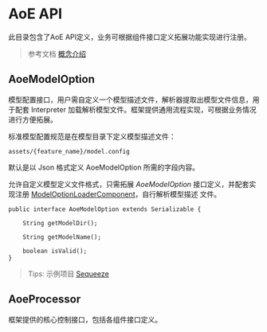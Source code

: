 # AoE API #

此目录包含了AoE API定义，业务可根据组件接口定义拓展功能实现进行注册。

> 参考文档 [概念介绍](./../../../Concept.md)

## AoeModelOption

模型配置接口，用户需自定义一个模型描述文件，解析器提取出模型文件信息，用于配套 
Interpreter 加载解析模型文件。框架提供通用流程实现，可根据业务情况进行方便拓展。

标准模型配置规范是在模型目录下定义模型描述文件：
```
assets/{feature_name}/model.config
```
默认是以 Json 格式定义 AoeModelOption 所需的字段内容。

允许自定义模型定义文件格式，只需拓展 *AoeModelOption* 接口定义，并配套实现注册
[ModelOptionLoaderComponent](#ModelOptionLoaderComponent)，自行解析模型描述
文件。

```
public interface AoeModelOption extends Serializable {

    String getModelDir();

    String getModelName();

    boolean isValid();
}
```


> Tips: 示例项目 [Sequeeze](./../../../samples/demo/features/sequeeze)

## AoeProcessor

框架提供的核心控制接口，包括各组件接口定义。